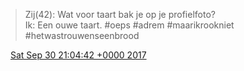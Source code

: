 > Zij\(42\): Wat voor taart bak je op je profielfoto?  
> Ik: Een ouwe taart\. \#oeps \#adrem \#maarikrookniet \#hetwastrouwenseenbrood

<img src="../../media/tweet.ico" width="12" /> [Sat Sep 30 21:04:42 +0000 2017](https://twitter.com/DromerDenker/status/914234572161896449)